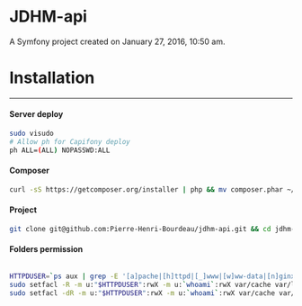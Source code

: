 JDHM-api
========

A Symfony project created on January 27, 2016, 10:50 am.



# Installation
------------

#### Server deploy

``` bash
sudo visudo
# Allow ph for Capifony deploy
ph ALL=(ALL) NOPASSWD:ALL
```

#### Composer

``` bash
curl -sS https://getcomposer.org/installer | php && mv composer.phar ~/bin/composer && chmod +x ~/bin/composer
```

#### Project

``` bash
git clone git@github.com:Pierre-Henri-Bourdeau/jdhm-api.git && cd jdhm-api && composer install
```

#### Folders permission
``` bash

HTTPDUSER=`ps aux | grep -E '[a]pache|[h]ttpd|[_]www|[w]ww-data|[n]ginx' | grep -v root | head -1 | cut -d\  -f1`
sudo setfacl -R -m u:"$HTTPDUSER":rwX -m u:`whoami`:rwX var/cache var/logs
sudo setfacl -dR -m u:"$HTTPDUSER":rwX -m u:`whoami`:rwX var/cache var/logs

```
